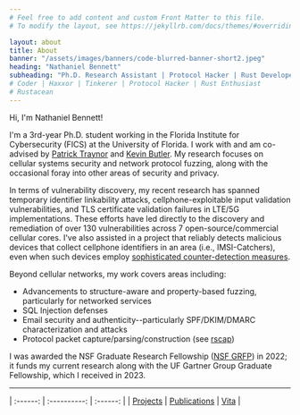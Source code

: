 ```yaml
---
# Feel free to add content and custom Front Matter to this file.
# To modify the layout, see https://jekyllrb.com/docs/themes/#overriding-theme-defaults

layout: about
title: About
banner: "/assets/images/banners/code-blurred-banner-short2.jpeg"
heading: "Nathaniel Bennett"
subheading: "Ph.D. Research Assistant | Protocol Hacker | Rust Developer"
# Coder | Haxxor | Tinkerer | Protocol Hacker | Rust Enthusiast
# Rustacean
---
```


Hi, I'm Nathaniel Bennett!

I'm a 3rd-year Ph.D. student working in the Florida Institute for Cybersecurity (FICS) at the University of Florida.
I work with and am co-advised by [Patrick Traynor](https://www.cise.ufl.edu/~traynor/) and [Kevin Butler](https://www.cise.ufl.edu/~butler/).
My research focuses on cellular systems security and network protocol fuzzing, along with the occasional foray into other areas of security and privacy.

In terms of vulnerability discovery, my recent research has spanned temporary identifier linkability attacks, cellphone-exploitable input validation vulnerabilities, and TLS certificate validation failures in LTE/5G implementations. These efforts have led directly to the discovery and remediation of over 130 vulnerabilities across 7 open-source/commercial cellular cores. I've also assisted in a project that reliably detects malicious devices that collect cellphone identifiers in an area (i.e., IMSI-Catchers), even when such devices employ [sophisticated counter-detection measures](https://www.usenix.org/system/files/sec22-kotuliak.pdf).

Beyond cellular networks, my work covers areas including:
- Advancements to structure-aware and property-based fuzzing, particularly for networked services
- SQL Injection defenses
- Email security and authenticity--particularly SPF/DKIM/DMARC characterization and attacks
- Protocol packet capture/parsing/construction (see [rscap](https://github.com/pkts-rs/rscap))

I was awarded the NSF Graduate Research Fellowship ([NSF GRFP](https://new.nsf.gov/funding/opportunities/nsf-graduate-research-fellowship-program-grfp)) in 2022; it funds my current research along with the UF Gartner Group Graduate Fellowship, which I received in 2023.

---

| :------: | :----------: | :------: |
| [Projects](/projects) | [Publications](/publications) | [Vita](/vita) |
